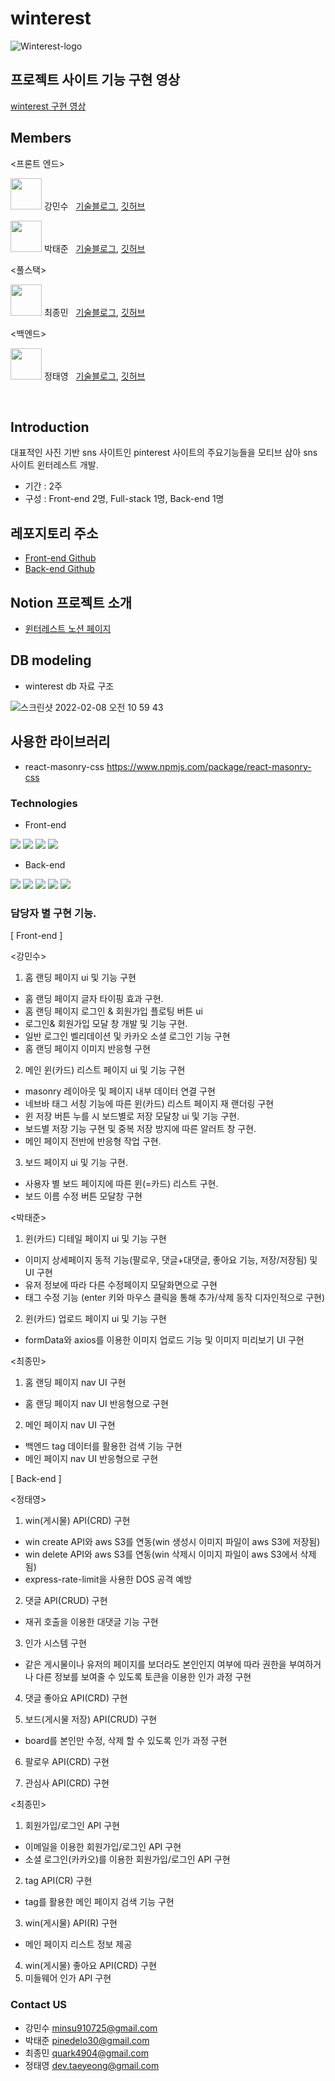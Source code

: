 # winterest

![Winterest-logo](https://user-images.githubusercontent.com/90169703/152731312-fdbc3a49-8155-4d26-9c8b-aad868c3045a.png)

## 프로젝트 사이트 기능 구현 영상

[winterest 구현 영상]()

## Members

<프론트 엔드>

<img src="https://user-images.githubusercontent.com/90169703/152270453-d84bbe12-ce24-4b7a-94a2-319125ee3f11.jpg" width="50px" height="50px"/> 강민수 &nbsp; [기술블로그](https://velog.io/@minsu8834), [깃허브](https://github.com/minchodang)

<img src="https://user-images.githubusercontent.com/90169703/152270576-9b3a2a21-dbbe-4294-ae58-56dfb67e12bb.jpg" width="50px" height="50px"/> 박태준 &nbsp; [기술블로그](https://velog.io/@tjpark1028), [깃허브](https://github.com/TaeJoonPark)

<풀스택>

<img src="https://user-images.githubusercontent.com/90169703/152270561-f44068bf-81d4-4b65-9124-2dafdc96d0fc.jpg" width="50px" height="50px"/> 최종민 &nbsp; [기술블로그](https://quark21.tistory.com/category/Programming), [깃허브](https://github.com/quark4904/)

<백엔드>

<img src="https://user-images.githubusercontent.com/90169703/152270596-805d1d9c-07b0-4fee-9dfb-6cf6d9deff80.jpg" width="50px" height="50px"/> 정태영 &nbsp; [기술블로그](https://dev-taeyeong.github.io), [깃허브](https://github.com/dev-taeyeong)

<br>

## Introduction

대표적인 사진 기반 sns 사이트인 pinterest 사이트의 주요기능들을 모티브 삼아 sns 사이트 윈터레스트 개발.

- 기간 : 2주
- 구성 : Front-end 2명, Full-stack 1명, Back-end 1명

## 레포지토리 주소

- [Front-end Github](https://github.com/wecode-bootcamp-korea/fullstack3-2nd-winterest-frontend)
- [Back-end Github](https://github.com/wecode-bootcamp-korea/fullstack3-2nd-winterest-backend)

## Notion 프로젝트 소개

- [윈터레스트 노션 페이지](https://wecode.notion.site/winterest-0fe4898e90d2407897bff2e9dca89812)

## DB modeling

- winterest db 자료 구조

![스크린샷 2022-02-08 오전 10 59 43](https://user-images.githubusercontent.com/90169703/152903563-2b2e7873-348a-4a1c-9a87-164ae2e465e6.png)

## 사용한 라이브러리

- react-masonry-css
  https://www.npmjs.com/package/react-masonry-css

### Technologies

<!-- - 공통

<img src="https://img.shields.io/badge/github-181717?style=for-the-badge&logo=github&logoColor=#181717"> <img src="https://img.shields.io/badge/visualstudiocode-007ACC?style=for-the-badge&logo=visualstudiocode&logoColor=white"> -->

- Front-end

<img src="https://img.shields.io/badge/html5-E34F26?style=for-the-badge&logo=html5&logoColor=white"> <img src="https://img.shields.io/badge/styled--components-DB7093?style=for-the-badge&logo=styled-components&logoColor=white"> <img src="https://img.shields.io/badge/javascript-F7DF1E?style=for-the-badge&logo=javascript&logoColor=black"> <img src="https://img.shields.io/badge/react-61DAFB?style=for-the-badge&logo=react&logoColor=black">

- Back-end

<img src="https://img.shields.io/badge/prisma-2D3748?style=for-the-badge&logo=prisma&logoColor=white"> <img src="https://img.shields.io/badge/mysql-4479A1?style=for-the-badge&logo=mysql&logoColor=white"> <img src="https://img.shields.io/badge/node.js-339933?style=for-the-badge&logo=node.js&logoColor=white"> <img src="https://img.shields.io/badge/postman-FF6C37?style=for-the-badge&logo=postman&logoColor=white"> <img src="https://img.shields.io/badge/express-000000?style=for-the-badge&logo=express&logoColor=white">

### 담당자 별 구현 기능.

[ Front-end ]

<강민수>

1. 홈 랜딩 페이지 ui 및 기능 구현

- 홈 랜딩 페이지 글자 타이핑 효과 구현.
- 홈 랜딩 페이지 로그인 & 회원가입 플로팅 버튼 ui
- 로그인& 회원가입 모달 창 개발 및 기능 구현.
- 일반 로그인 벨리데이션 및 카카오 소셜 로그인 기능 구현
- 홈 랜딩 페이지 이미지 반응형 구현

2. 메인 윈(카드) 리스트 페이지 ui 및 기능 구현

- masonry 레이아웃 및 페이지 내부 데이터 연결 구현
- 네브바 태그 서칭 기능에 따른 윈(카드) 리스트 페이지 재 랜더링 구현
- 윈 저장 버튼 누를 시 보드별로 저장 모달창 ui 및 기능 구현.
- 보드별 저장 기능 구현 및 중복 저장 방지에 따른 알러트 창 구현.
- 메인 페이지 전반에 반응형 작업 구현.

3. 보드 페이지 ui 및 기능 구현.

- 사용자 별 보드 페이지에 따른 윈(=카드) 리스트 구현.
- 보드 이름 수정 버튼 모달창 구현

<박태준>

1. 윈(카드) 디테일 페이지 ui 및 기능 구현

- 이미지 상세페이지 동적 기능(팔로우, 댓글+대댓글, 좋아요 기능, 저장/저장됨) 및 UI 구현
- 유저 정보에 따라 다른 수정페이지 모달화면으로 구현
- 태그 수정 기능 (enter 키와 마우스 클릭을 통해 추가/삭제 동작 디자인적으로 구현)

2. 윈(카드) 업로드 페이지 ui 및 기능 구현

- formData와 axios를 이용한 이미지 업로드 기능 및 이미지 미리보기 UI 구현

<최종민>

1. 홈 랜딩 페이지 nav UI 구현

- 홈 랜딩 페이지 nav UI 반응형으로 구현

2. 메인 페이지 nav UI 구현

- 백엔드 tag 데이터를 활용한 검색 기능 구현
- 메인 페이지 nav UI 반응형으로 구현

[ Back-end ]

<정태영>

1. win(게시물) API(CRD) 구현

- win create API와 aws S3를 연동(win 생성시 이미지 파일이 aws S3에 저장됨)
- win delete API와 aws S3를 연동(win 삭제시 이미지 파일이 aws S3에서 삭제됨)
- express-rate-limit을 사용한 DOS 공격 예방

2. 댓글 API(CRUD) 구현

- 재귀 호출을 이용한 대댓글 기능 구현

3. 인가 시스템 구현

- 같은 게시물이나 유저의 페이지를 보더라도 본인인지 여부에 따라 권한을 부여하거나 다른 정보를 보여줄 수 있도록 토큰을 이용한 인가 과정 구현

4. 댓글 좋아요 API(CRD) 구현

5. 보드(게시물 저장) API(CRUD) 구현

- board를 본인만 수정, 삭제 할 수 있도록 인가 과정 구현

6. 팔로우 API(CRD) 구현

7. 관심사 API(CRD) 구현

<최종민>

1. 회원가입/로그인 API 구현

- 이메일을 이용한 회원가입/로그인 API 구현
- 소셜 로그인(카카오)를 이용한 회원가입/로그인 API 구현

2. tag API(CR) 구현

- tag를 활용한 메인 페이지 검색 기능 구현

3. win(게시물) API(R) 구현

- 메인 페이지 리스트 정보 제공

4. win(게시물) 좋아요 API(CRD) 구현
5. 미들웨어 인가 API 구현

### Contact US

- 강민수 minsu910725@gmail.com
- 박태준 pinedelo30@gmail.com
- 최종민 quark4904@gmail.com
- 정태영 dev.taeyeong@gmail.com
